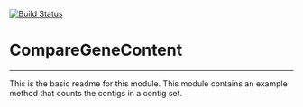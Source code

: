 [![Build Status](https://travis-ci.org/dejongh/CompareGeneContent.svg?branch=master)](https://travis-ci.org/dejongh/CompareGeneContent)

# CompareGeneContent
---

This is the basic readme for this module. This module contains an example method that counts the contigs in a contig set.